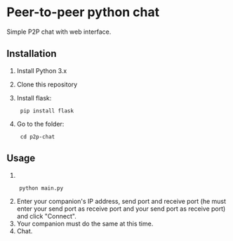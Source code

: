# Peer-to-peer python chat

Simple P2P chat with web interface.

## Installation

1. Install Python 3.x
2. Clone this repository
3. Install flask:

        pip install flask

4. Go to the folder:

        cd p2p-chat

## Usage

1.

        python main.py

2. Enter your companion's IP address, send port and receive port (he must enter your send port as receive port and your send port as receive port) and click "Connect".
3. Your companion must do the same at this time.
4. Chat.
